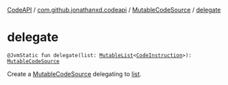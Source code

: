 [CodeAPI](../../index.md) / [com.github.jonathanxd.codeapi](../index.md) / [MutableCodeSource](index.md) / [delegate](.)

# delegate

`@JvmStatic fun delegate(list: `[`MutableList`](https://kotlinlang.org/api/latest/jvm/stdlib/kotlin.collections/-mutable-list/index.html)`<`[`CodeInstruction`](../-code-instruction.md)`>): `[`MutableCodeSource`](index.md)

Create a [MutableCodeSource](index.md) delegating to [list](delegate.md#com.github.jonathanxd.codeapi.MutableCodeSource.Companion$delegate(kotlin.collections.MutableList((com.github.jonathanxd.codeapi.CodeInstruction)))/list).

